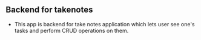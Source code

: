 ## Backend for takenotes 
* This app is backend for take notes application which lets user see one's tasks and perform CRUD operations on them.
